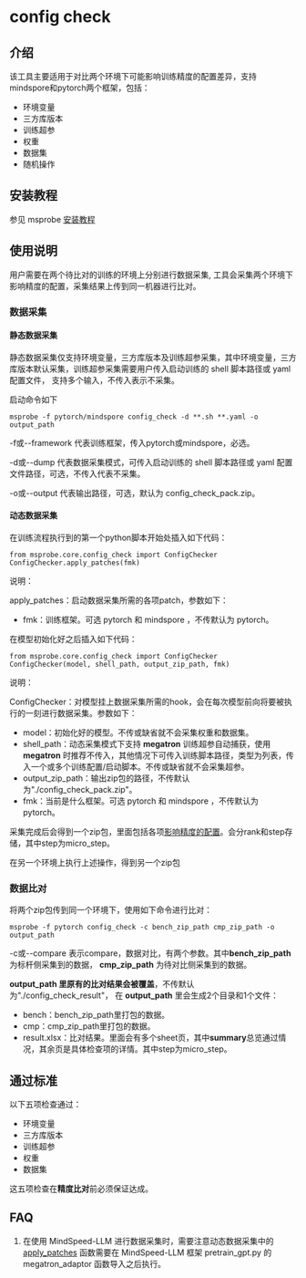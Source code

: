 # config check

## 介绍

该工具主要适用于对比两个环境下可能影响训练精度的配置差异，支持mindspore和pytorch两个框架，包括：

- 环境变量
- 三方库版本
- 训练超参
- 权重
- 数据集
- 随机操作


## 安装教程

参见 msprobe [安装教程](./01.installation.md)

## 使用说明

用户需要在两个待比对的训练的环境上分别进行数据采集, 工具会采集两个环境下影响精度的配置，采集结果上传到同一机器进行比对。

### 数据采集

#### 静态数据采集

静态数据采集仅支持环境变量，三方库版本及训练超参采集，其中环境变量，三方库版本默认采集，训练超参采集需要用户传入启动训练的 shell 脚本路径或 yaml 配置文件，
支持多个输入，不传入表示不采集。

启动命令如下
```shell
msprobe -f pytorch/mindspore config_check -d **.sh **.yaml -o output_path
```
-f或--framework 代表训练框架，传入pytorch或mindspore，必选。

-d或--dump 代表数据采集模式，可传入启动训练的 shell 脚本路径或 yaml 配置文件路径，可选，不传入代表不采集。

-o或--output 代表输出路径，可选，默认为 config_check_pack.zip。

#### 动态数据采集


在训练流程执行到的第一个python脚本开始处插入如下代码：
```
from msprobe.core.config_check import ConfigChecker
ConfigChecker.apply_patches(fmk)
```

说明：

apply_patches：启动数据采集所需的各项patch，参数如下：

- fmk：训练框架。可选 pytorch 和 mindspore ，不传默认为 pytorch。

在模型初始化好之后插入如下代码：
```
from msprobe.core.config_check import ConfigChecker
ConfigChecker(model, shell_path, output_zip_path, fmk)
```

说明：

ConfigChecker：对模型挂上数据采集所需的hook，会在每次模型前向将要被执行的一刻进行数据采集。参数如下：

- model：初始化好的模型。不传或缺省就不会采集权重和数据集。
- shell_path：动态采集模式下支持 **megatron** 训练超参自动捕获，使用 **megatron** 时推荐不传入，其他情况下可传入训练脚本路径，类型为列表，传入一个或多个训练配置/启动脚本。不传或缺省就不会采集超参。
- output_zip_path：输出zip包的路径，不传默认为"./config_check_pack.zip"。
- fmk：当前是什么框架。可选 pytorch 和 mindspore ，不传默认为 pytorch。

采集完成后会得到一个zip包，里面包括各项[影响精度的配置](#介绍)。会分rank和step存储，其中step为micro_step。

在另一个环境上执行上述操作，得到另一个zip包

### 数据比对

将两个zip包传到同一个环境下，使用如下命令进行比对：

```shell
msprobe -f pytorch config_check -c bench_zip_path cmp_zip_path -o output_path
```

-c或--compare 表示compare，数据对比，有两个参数。其中**bench_zip_path** 为标杆侧采集到的数据， **cmp_zip_path** 为待对比侧采集到的数据。

**output_path 里原有的比对结果会被覆盖**，不传默认为"./config_check_result"， 在 **output_path** 里会生成2个目录和1个文件：
- bench：bench_zip_path里打包的数据。
- cmp：cmp_zip_path里打包的数据。
- result.xlsx：比对结果。里面会有多个sheet页，其中**summary**总览通过情况，其余页是具体检查项的详情。其中step为micro_step。

## 通过标准

以下五项检查通过：

- 环境变量
- 三方库版本
- 训练超参
- 权重
- 数据集

这五项检查在**精度比对**前必须保证达成。


## FAQ

1. 在使用 MindSpeed-LLM 进行数据采集时，需要注意动态数据采集中的 [apply_patches](#动态数据采集) 函数需要在 MindSpeed-LLM 
框架 pretrain_gpt.py 的 megatron_adaptor 函数导入之后执行。
